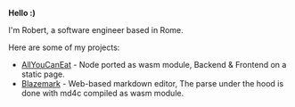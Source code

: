 <b>Hello :)</b>

I'm Robert, a software engineer based in Rome.

Here are some of my projects:

- [AllYouCanEat](https://allyoucaneat.robeert.com) - Node ported as wasm module, Backend & Frontend on a static page.
- [Blazemark](https://robeert.com/blazemark) - Web-based markdown editor, The parse under the hood is done with md4c compiled as wasm module.
